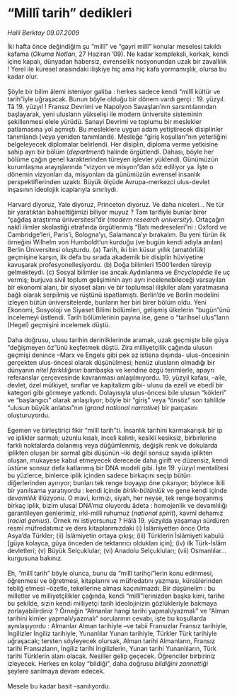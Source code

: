# “Millî tarih” dedikleri

*Halil Berktay 09.07.2009*

<div class="taraf_structure_2col_1zq">
<div class="margen_n">



 <p>İki hafta önce değindiğim şu “millî” ve “gayri millî” konular meselesi takıldı kafama (<i>Okuma Notları</i>, 27 Haziran ’09). Ne kadar kompleksli, korkak, kendi içine kapalı, dünyadan habersiz, evrensellik nosyonundan uzak bir zavallılık ! Yerel ile küresel arasındaki ilişkiye hiç ama hiç kafa yormamışlık, olursa bu kadar olur. <br/><br/>Şöyle bir bilim âlemi isteniyor galiba : herkes sadece kendi “millî kültür ve tarih”iyle uğraşacak. Bunun böyle olduğu bir dönem vardı gerçi : 19. yüzyıl. Tâ 19. yüzyıl ! Fransız Devrimi ve Napolyon Savaşları’nın sarsıntılarından başlayarak, yeni ulusların yükselişi ile modern üniversite sisteminin şekillenmesi elele yürüdü. Sanayi Devrimi ve toplumu bir meslekler patlamasına yol açmıştı. Bu mesleklere uygun adam yetiştirecek disiplinler tanımlandı (veya yeniden tanımlandı). Mesleğe “giriş koşulları”nın yeterliğini belgeleyecek diplomalar belirlendi. Her disiplin, diploma verme yetkisine sahip ayrı bir bölüm (<i>department</i>) halinde örgütlendi. Dahası, böyle her bölüme çağın genel karakterinden türeyen işlevler yüklendi. Günümüzün kurumlaşma arayışlarında “vizyon ve misyon”dan söz ediliyor ya. İşte o dönemin vizyonları da, misyonları da günümüzün evrensel insanlık perspektiflerinden uzaktı. Büyük ölçüde Avrupa-merkezci ulus-devlet inşasının ideolojik icaplarıyla sınırlıydı. <br/><br/>Harvard diyoruz, Yale diyoruz, Princeton diyoruz. Ve daha niceleri... Ne tür bir yaratıktan bahsettiğimizi biliyor muyuz ? Tam tarifiyle bunlar birer “çağdaş araştırma üniversitesi”dir (<i>modern research university</i>). Ortaçağın naklî ilimler skolastiği etrafında örgütlenmiş “Batı medreseleri”ni : Oxford ve Cambridge’leri, Paris’i, Bologna’yı, Salamanca’yı bırakalım. Bu yeni türün ilk örneğini Wilhelm von Humboldt’un kurduğu (ve bugün kendi adıyla anılan) Berlin Üniversitesi oluşturdu. (a) Tarih, iki bin küsur yıllık (amatörlük) geçmişine karşın, ilk defa bu sırada akademik bir disiplin hüviyetine kavuşarak profesyonelleşiyordu. (b) Doğa bilimleri 1500’lerden türeyip gelmekteydi. (c) Sosyal bilimler ise ancak Aydınlanma ve <i>Encyclopédie</i> ile uç vermiş; burjuva sivil toplum gelişiminin ayrı ayrı incelenebileceği varsayılan bir ekonomi alanı, bir siyaset alanı ve bir toplumsal ilişkiler alanı yaratmasına bağlı olarak serpilmiş ve rüştünü ispatlamıştı. Berlin’de ve Berlin modelini izleyen bütün üniversitelerde, bunların her biri birer bölüm oldu. Yeni Ekonomi, Sosyoloji ve Siyaset Bilimi bölümleri, gelişmiş ülkelerin “bugün”ünü incelemeyi üstlendi. Tarih bölümlerinin payına ise, gene o “tarihsel ulus”ların (Hegel) geçmişini incelemek düştü. <br/><br/>Daha doğrusu, ulusu tarihin derinliklerinde aramak, uzak geçmişte bile güya “değişmeyen öz”ünü keşfetmek düştü. Zira milliyetçilik çağında ulusun geçmişi denince –Marx ve Engels gibi pek az istisna dışında- ulus-öncesinin gerçekten ulus-öncesi olarak düşünülmesi; henüz ulusların olmadığı bir dünyanın <i>nitel farklılığının</i> bambaşka ve kendine özgü terimlerle, apayrı referanslar çerçevesinde kavranması anlaşılmıyordu. 19. yüzyıl kafası, –aile, devlet, özel mülkiyet, sınıflar ve kapitalizm gibi- ulusu da ezelî ve ebedî bir kategori gibi görmeye yatkındı. Dolayısıyla ulus-öncesi bile ulusun “kökleri” ve “başlangıcı” olarak anlaşılıyor; böyle bir “giriş” veya “önsöz” son tahlilde “ulusun büyük anlatısı”nın (<i>grand national narrative</i>) bir parçasını oluşturuyordu. <br/><br/>Egemen ve birleştirici fikir “millî tarih”ti. İnsanlık tarihini karmakarışık bir ip ve iplikler sarmalı; uzunlu kısalı, inceli kalınlı, kesikli kesiksiz, birbirlerine farklı noktalarda dolanmış veya düğümlenmiş, değişik renk ve dokularda iplikten oluşan bir sarmal gibi düşünün –iki değil sonsuz sayıda iplikten oluşan, mukayese kabul etmeyecek derecede daha girift ve düzensiz, kendi üstüne sonsuz defa katlanmış bir DNA modeli gibi. İşte 19. yüzyıl mentalitesi bu yüzlerce, binlerce iplik içinden sadece birkaçını seçip bütün diğerlerinden ayırıyor; bunları tek renge boyayıp öne çıkarıyor; böylece ikili bir yanılsama yaratıyordu : kendi içinde <i>birlik-bütünlük</i> ve gene kendi içinde <i>devamlılık</i> illüzyonu. O mavi, kırmızı, siyah, her neyse, tek renge boyanmış birkaç iplik, bizim ulusal DNA’mız oluyordu âdeta : homojenlik ve devamlılığı garantileyen genlerimiz, ırkî-millî ruhumuz (<i>national spirit</i>), kavmî dehamız (<i>racial genius</i>). Örnek mi istiyorsunuz ? Hâlâ 19. yüzyılda yaşamayı sürdüren resmî müfredatımız ve ders kitaplarımızdaki (i) İslâmiyetten önce Orta Asya’da Türkler; (ii) İslâmiyetin ortaya çıkışı; (iii) Türklerin İslâmiyeti kabulü [güya kolayca, güya önceden de tektanrıcı oldukları için]; (iv) ilk Türk-İslâm devletleri; (v) Büyük Selçuklular; (vi) Anadolu Selçukluları; (vii) Osmanlılar... kurgusuna bakınız. <br/><br/>Eh, “millî tarih” böyle olunca, bunu da “millî tarihçi”lerin konu edinmesi, öğrenmesi ve öğretmesi, kitaplarını ve müfredatını yazması, kürsülerinden tebliğ etmesi –özetle, tekellerine alması kaçınılmazdı. Bir düşünelim : bu milletler ve milliyetçilikler çağında, kendi “millî”lerinizden başka kimi, tarihe bu şekilde, sizin kendi milliyetçi tarih ideolojinizin gözlükleriyle bakmaya zorlayabilirdiniz ? Örneğin “Almanlar hangi tarihi yapmalı/yazmalı” ve “Alman tarihini kimler yapmalı/yazmalı” sorularının cevabı, işte bu koşullarda aynılaşıyordu : Almanlar Alman tarihiyle –ve tabii Fransızlar Fransız tarihiyle, İngilizler İngiliz tarihiyle, Yunanlılar Yunan tarihiyle, Türkler Türk tarihiyle uğraşacak; tersten söyleyecek olursak, Alman tarihi Almanların, Fransız tarihi Fransızların, İngiliz tarihi İngilizlerin, Yunan tarihi Yunanlıların, Türk tarihi Türklerin alanı olacak. Nesiller gelip geçecek. Öğrenciler birbiriniz izleyecek. Herkes en kolay “bildiği”, daha doğrusu <i>bildiğini zannettiği</i> şeylere sarılmaya devam edecek. <br/><br/>Mesele bu kadar basit –sanılıyordu.</p>
<br/>
<br/>
<br/>



<br/>


<div id="taraf_not">
</div>

</div>


</div>
